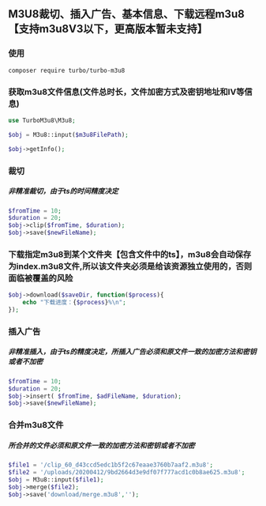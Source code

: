 ## M3U8裁切、插入广告、基本信息、下载远程m3u8【支持m3u8V3以下，更高版本暂未支持】


### 使用
~~~
composer require turbo/turbo-m3u8
~~~

### 获取m3u8文件信息(文件总时长，文件加密方式及密钥地址和IV等信息)

```php
use TurboM3u8\M3u8;

$obj = M3u8::input($m3u8FilePath);

$obj->getInfo();

```

### 裁切

##### 非精准裁切，由于ts的时间精度决定

```php
$fromTime = 10;
$duration = 20;
$obj->clip($fromTime, $duration);
$obj->save($newFileName);
```

### 下载指定m3u8到某个文件夹【包含文件中的ts】，m3u8会自动保存为index.m3u8文件,所以该文件夹必须是给该资源独立使用的，否则面临被覆盖的风险


```php
$obj->download($saveDir, function($process){
    echo "下载进度：{$process}%\n";
});
```

### 插入广告

##### 非精准插入，由于ts的精度决定，所插入广告必须和原文件一致的加密方法和密钥或者不加密

```php
$fromTime = 10;
$duration = 20;
$obj->insert( $fromTime, $adFileName, $duration);
$obj->save($newFileName);
```

### 合并m3u8文件

##### 所合并的文件必须和原文件一致的加密方法和密钥或者不加密

```php
$file1 = '/clip_60_d43ccd5edc1b5f2c67eaae3760b7aaf2.m3u8';
$file2 = '/uploads/20200412/9bd2664d3e9df07f777acd1c0b8ae625.m3u8';
$obj = M3u8::input($file1);
$obj->merge($file2);
$obj->save('download/merge.m3u8','');
```


